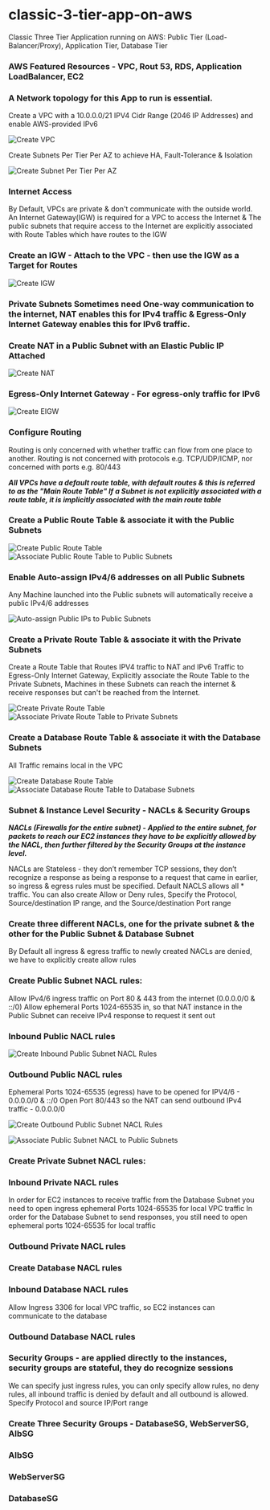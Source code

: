 

# classic-3-tier-app-on-aws
Classic Three Tier Application running on AWS: Public Tier (Load-Balancer/Proxy), Application Tier, Database Tier

### AWS Featured Resources - VPC, Rout 53, RDS, Application LoadBalancer, EC2

### A Network topology for this App to run is essential.
Create a VPC with a 10.0.0.0/21 IPV4 Cidr Range (2046 IP Addresses) and enable AWS-provided IPv6

![Create VPC](./assets/Create3tierVPC.png)

Create Subnets Per Tier Per AZ to achieve HA, Fault-Tolerance & Isolation

![Create Subnet Per Tier Per AZ](./assets/SubnetPerTierPerAZ.png)

### Internet Access
By Default, VPCs are private & don't communicate with the outside world. An Internet Gateway(IGW) is required for a VPC to access the Internet & The public subnets that require access to the Internet are explicitly associated with Route Tables which have routes to the IGW

### Create an IGW - Attach to the VPC - then use the IGW as a Target for Routes

![Create IGW](./assets/3-Tier-App-IGW.png)

### Private Subnets Sometimes need One-way communication to the internet, NAT enables this for IPv4 traffic & Egress-Only Internet Gateway enables this for IPv6 traffic.

### Create NAT in a Public Subnet with an Elastic Public IP Attached

![Create NAT](./assets/CreateNAT.png)

### Egress-Only Internet Gateway - For egress-only traffic for IPv6

![Create EIGW](./assets/3-tier-app-eigw.png)



### Configure Routing
Routing is only concerned with whether traffic can flow from one place to another. Routing is not concerned with protocols e.g. TCP/UDP/ICMP, nor concerned with ports e.g. 80/443

***All VPCs have a default route table, with default routes & this is referred to as the "Main Route Table" If a Subnet is not explicitly associated with a route table, it is implicitly associated with the main route table***


### Create a Public Route Table & associate it with the Public Subnets
![Create Public Route Table](./assets/PublicRouteTable.png)
![Associate Public Route Table to Public Subnets](./assets/ExplicitSubnetAssociations.png)

### Enable Auto-assign IPv4/6 addresses on all Public Subnets
Any Machine launched into the Public subnets will automatically receive a public IPv4/6 addresses

![Auto-assign Public IPs to Public Subnets](./assets/Auto-assignIP-Settings.png)

### Create a Private Route Table & associate it with the Private Subnets
Create a Route Table that Routes IPV4 traffic to NAT and IPv6 Traffic to Egress-Only Internet Gateway, Explicitly associate the Route Table to the Private Subnets, Machines in these Subnets can reach the internet & receive responses but can't be reached from the Internet.

![Create Private Route Table](./assets/CreatePrivateRouteTable.png)
![Associate Private Route Table to Private Subnets](./assets/ExplicitPrivateSubnetAssoc.png)

### Create a Database Route Table & associate it with the Database Subnets
All Traffic remains local in the VPC

![Create Database Route Table](./assets/CreateDatabaseRouteTable.png)
![Associate Database Route Table to Database Subnets](./assets/ExplicitDatabaseSubnetAssoc.png)


### Subnet & Instance Level Security - NACLs & Security Groups
***NACLs (Firewalls for the entire subnet) - Applied to the entire subnet, for packets to reach our EC2 instances they have to be explicitly allowed by the NACL, then further filtered by the Security Groups at the instance level.***

NACLs are Stateless - they don’t remember TCP sessions, they don’t recognize a response as being a response to a request that came in earlier, so ingress & egress rules must be specified. Default NACLS allows all * traffic. You can also create Allow or Deny rules, Specify the Protocol, Source/destination IP range, and the Source/destination Port range

### Create three different NACLs, one for the private subnet & the other for the Public Subnet & Database Subnet
By Default all ingress & egress traffic to newly created NACLs are denied, we have to explicitly create allow rules

### Create Public Subnet NACL rules:
Allow IPv4/6 ingress traffic on Port 80 & 443 from the internet (0.0.0.0/0 & ::/0)
Allow ephemeral Ports 1024-65535 in, so that NAT instance in the Public Subnet can receive IPv4 response to request it sent out

### Inbound Public NACL rules

![Create Inbound Public Subnet NACL Rules](./assets/PublicSubnetNACL.png)

### Outbound Public NACL rules
Ephemeral Ports 1024-65535 (egress) have to be opened for IPV4/6 - 0.0.0.0/0 & ::/0
Open Port 80/443 so the NAT can send outbound IPv4 traffic - 0.0.0.0/0

![Create Outbound Public Subnet NACL Rules](./assets/PublicSubnetNACLOutBound.png)

![Associate Public Subnet NACL to Public Subnets](./assets/PublicSubnetNACLAssoc.png)

### Create Private Subnet NACL rules:


### Inbound Private NACL rules

In order for EC2 instances to receive traffic from the Database Subnet you need to open ingress ephemeral Ports 1024-65535 for local VPC traffic
In order for the Database Subnet to send responses, you still need to open ephemeral ports 1024-65535 for local traffic


### Outbound Private NACL rules

### Create Database NACL rules 

### Inbound Database NACL rules
Allow Ingress 3306 for local VPC traffic, so EC2 instances can communicate to the database

### Outbound Database NACL rules


### Security Groups - are applied directly to the instances, security groups are stateful, they do recognize sessions
We can specify just ingress rules, you can only specify allow rules, no deny rules, all inbound traffic is denied by default and all outbound is allowed. Specify Protocol and source IP/Port range

### Create Three Security Groups - DatabaseSG, WebServerSG, AlbSG

### AlbSG

### WebServerSG

### DatabaseSG



